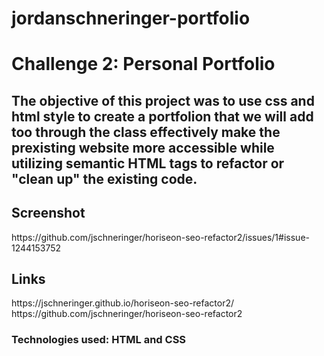 <h1>jordanschneringer-portfolio<h1>

<h1>Challenge 2: Personal Portfolio </h1><h2>The objective of this project was to use css and html style to create a portfolion that we will add too through the class effectively make the prexisting website more accessible while utilizing semantic HTML tags to refactor or "clean up" the existing code. 
  <h2> Screenshot</h2>
https://github.com/jschneringer/horiseon-seo-refactor2/issues/1#issue-1244153752 
  <h2>Links</h2>
 https://jschneringer.github.io/horiseon-seo-refactor2/
 https://github.com/jschneringer/horiseon-seo-refactor2
 
  <h3>Technologies used: HTML and CSS </h3>
